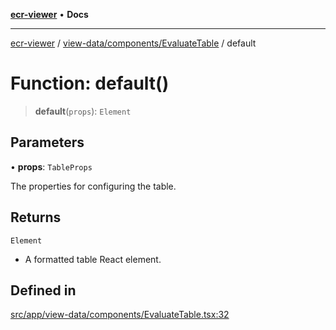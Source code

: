 [**ecr-viewer**](../../../../README.md) • **Docs**

***

[ecr-viewer](../../../../README.md) / [view-data/components/EvaluateTable](../README.md) / default

# Function: default()

> **default**(`props`): `Element`

## Parameters

• **props**: `TableProps`

The properties for configuring the table.

## Returns

`Element`

- A formatted table React element.

## Defined in

[src/app/view-data/components/EvaluateTable.tsx:32](https://github.com/CDCgov/phdi/blob/55d1a87d29da9da2522ba2a73bc122cba666b133/containers/ecr-viewer/src/app/view-data/components/EvaluateTable.tsx#L32)
